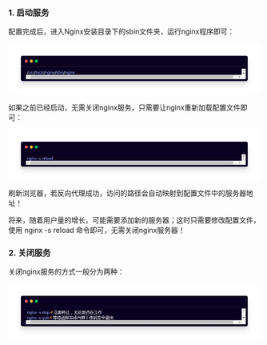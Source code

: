 ### 1. 启动服务

配置完成后，进入Nginx安装目录下的sbin文件夹，运行nginx程序即可：

![img](image/1690641057551-05355b05-35eb-4ee2-ad24-4c7035b4d7ea.jpeg)

如果之前已经启动，无需关闭nginx服务，只需要让nginx重新加载配置文件即可：

![img](image/1690641096366-5cfdacf2-d718-44ed-be97-c980b2698487.jpeg)

刷新浏览器，若反向代理成功，访问的路径会自动映射到配置文件中的服务器地址！



将来，随着用户量的增长，可能需要添加新的服务器；这时只需要修改配置文件，使用 nginx -s reload 命令即可，无需关闭nginx服务器！



### 2. 关闭服务

关闭nginx服务的方式一般分为两种：

![img](image/1690641202631-b9bf0f94-d65e-4c53-b999-84cd35cf1806.jpeg)